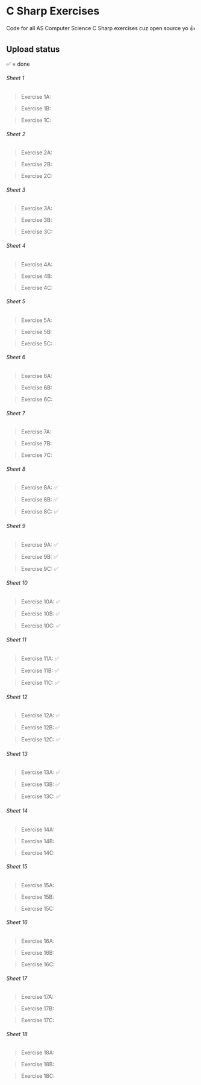 # C Sharp Exercises
Code for all AS Computer Science C Sharp exercises cuz open source yo 👍

Upload status
--
✅ = done 

###### Sheet 1
 > Exercise 1A: 
 
 > Exercise 1B:
 
 > Exercise 1C: 
 
###### Sheet 2
 > Exercise 2A: 
 
 > Exercise 2B:
 
 > Exercise 2C: 
 
###### Sheet 3
 > Exercise 3A: 
 
 > Exercise 3B:
 
 > Exercise 3C: 
 
###### Sheet 4
 > Exercise 4A: 
 
 > Exercise 4B:
 
 > Exercise 4C: 
 
###### Sheet 5
 > Exercise 5A: 
 
 > Exercise 5B:
 
 > Exercise 5C: 
 
###### Sheet 6
 > Exercise 6A:
 
 > Exercise 6B:
 
 > Exercise 6C: 
 
###### Sheet 7
 > Exercise 7A: 
 
 > Exercise 7B:
 
 > Exercise 7C: 
 
###### Sheet 8
 > Exercise 8A: ✅
 
 > Exercise 8B: ✅
 
 > Exercise 8C: ✅
 
###### Sheet 9
 > Exercise 9A: ✅
 
 > Exercise 9B: ✅
 
 > Exercise 9C: ✅
 
###### Sheet 10
 > Exercise 10A: ✅
 
 > Exercise 10B: ✅
 
 > Exercise 10C: ✅
 
###### Sheet 11
 > Exercise 11A: ✅
 
 > Exercise 11B: ✅
 
 > Exercise 11C: ✅
 
###### Sheet 12
 > Exercise 12A: ✅
 
 > Exercise 12B: ✅
 
 > Exercise 12C: ✅

###### Sheet 13
 > Exercise 13A: ✅ 
 
 > Exercise 13B: ✅ 
 
 > Exercise 13C: ✅ 
 
###### Sheet 14
 > Exercise 14A: 
 
 > Exercise 14B:
 
 > Exercise 14C: 
 
###### Sheet 15
 > Exercise 15A: 
 
 > Exercise 15B:
 
 > Exercise 15C: 
 
###### Sheet 16
 > Exercise 16A: 
 
 > Exercise 16B:
 
 > Exercise 16C: 
 
###### Sheet 17
 > Exercise 17A: 
 
 > Exercise 17B:
 
 > Exercise 17C: 
 
###### Sheet 18
 > Exercise 18A: 
 
 > Exercise 18B:
 
 > Exercise 18C: 
